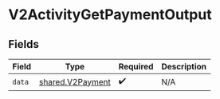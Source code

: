 # V2ActivityGetPaymentOutput


## Fields

| Field                                                | Type                                                 | Required                                             | Description                                          |
| ---------------------------------------------------- | ---------------------------------------------------- | ---------------------------------------------------- | ---------------------------------------------------- |
| `data`                                               | [shared.V2Payment](../../models/shared/v2payment.md) | :heavy_check_mark:                                   | N/A                                                  |